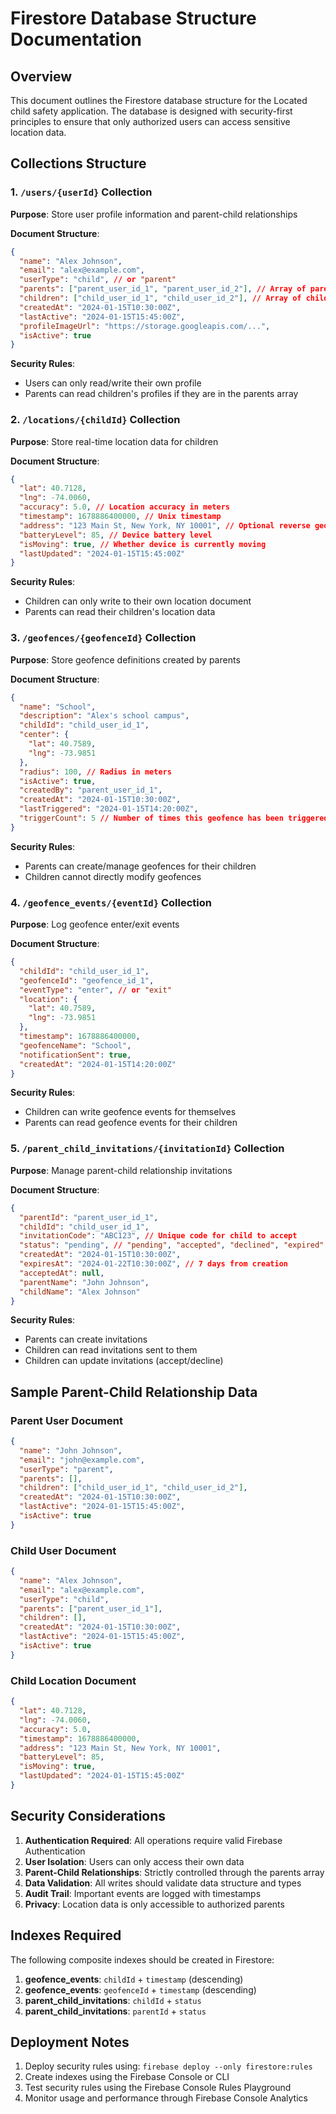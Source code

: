 # Firestore Database Structure Documentation

## Overview
This document outlines the Firestore database structure for the Located child safety application. The database is designed with security-first principles to ensure that only authorized users can access sensitive location data.

## Collections Structure

### 1. `/users/{userId}` Collection
**Purpose**: Store user profile information and parent-child relationships

**Document Structure**:
```json
{
  "name": "Alex Johnson",
  "email": "alex@example.com",
  "userType": "child", // or "parent"
  "parents": ["parent_user_id_1", "parent_user_id_2"], // Array of parent user IDs
  "children": ["child_user_id_1", "child_user_id_2"], // Array of child user IDs (for parents)
  "createdAt": "2024-01-15T10:30:00Z",
  "lastActive": "2024-01-15T15:45:00Z",
  "profileImageUrl": "https://storage.googleapis.com/...",
  "isActive": true
}
```

**Security Rules**:
- Users can only read/write their own profile
- Parents can read children's profiles if they are in the parents array

### 2. `/locations/{childId}` Collection
**Purpose**: Store real-time location data for children

**Document Structure**:
```json
{
  "lat": 40.7128,
  "lng": -74.0060,
  "accuracy": 5.0, // Location accuracy in meters
  "timestamp": 1678886400000, // Unix timestamp
  "address": "123 Main St, New York, NY 10001", // Optional reverse geocoded address
  "batteryLevel": 85, // Device battery level
  "isMoving": true, // Whether device is currently moving
  "lastUpdated": "2024-01-15T15:45:00Z"
}
```

**Security Rules**:
- Children can only write to their own location document
- Parents can read their children's location data

### 3. `/geofences/{geofenceId}` Collection
**Purpose**: Store geofence definitions created by parents

**Document Structure**:
```json
{
  "name": "School",
  "description": "Alex's school campus",
  "childId": "child_user_id_1",
  "center": {
    "lat": 40.7589,
    "lng": -73.9851
  },
  "radius": 100, // Radius in meters
  "isActive": true,
  "createdBy": "parent_user_id_1",
  "createdAt": "2024-01-15T10:30:00Z",
  "lastTriggered": "2024-01-15T14:20:00Z",
  "triggerCount": 5 // Number of times this geofence has been triggered
}
```

**Security Rules**:
- Parents can create/manage geofences for their children
- Children cannot directly modify geofences

### 4. `/geofence_events/{eventId}` Collection
**Purpose**: Log geofence enter/exit events

**Document Structure**:
```json
{
  "childId": "child_user_id_1",
  "geofenceId": "geofence_id_1",
  "eventType": "enter", // or "exit"
  "location": {
    "lat": 40.7589,
    "lng": -73.9851
  },
  "timestamp": 1678886400000,
  "geofenceName": "School",
  "notificationSent": true,
  "createdAt": "2024-01-15T14:20:00Z"
}
```

**Security Rules**:
- Children can write geofence events for themselves
- Parents can read geofence events for their children

### 5. `/parent_child_invitations/{invitationId}` Collection
**Purpose**: Manage parent-child relationship invitations

**Document Structure**:
```json
{
  "parentId": "parent_user_id_1",
  "childId": "child_user_id_1",
  "invitationCode": "ABC123", // Unique code for child to accept
  "status": "pending", // "pending", "accepted", "declined", "expired"
  "createdAt": "2024-01-15T10:30:00Z",
  "expiresAt": "2024-01-22T10:30:00Z", // 7 days from creation
  "acceptedAt": null,
  "parentName": "John Johnson",
  "childName": "Alex Johnson"
}
```

**Security Rules**:
- Parents can create invitations
- Children can read invitations sent to them
- Children can update invitations (accept/decline)

## Sample Parent-Child Relationship Data

### Parent User Document
```json
{
  "name": "John Johnson",
  "email": "john@example.com",
  "userType": "parent",
  "parents": [],
  "children": ["child_user_id_1", "child_user_id_2"],
  "createdAt": "2024-01-15T10:30:00Z",
  "lastActive": "2024-01-15T15:45:00Z",
  "isActive": true
}
```

### Child User Document
```json
{
  "name": "Alex Johnson",
  "email": "alex@example.com",
  "userType": "child",
  "parents": ["parent_user_id_1"],
  "children": [],
  "createdAt": "2024-01-15T10:30:00Z",
  "lastActive": "2024-01-15T15:45:00Z",
  "isActive": true
}
```

### Child Location Document
```json
{
  "lat": 40.7128,
  "lng": -74.0060,
  "accuracy": 5.0,
  "timestamp": 1678886400000,
  "address": "123 Main St, New York, NY 10001",
  "batteryLevel": 85,
  "isMoving": true,
  "lastUpdated": "2024-01-15T15:45:00Z"
}
```

## Security Considerations

1. **Authentication Required**: All operations require valid Firebase Authentication
2. **User Isolation**: Users can only access their own data
3. **Parent-Child Relationships**: Strictly controlled through the parents array
4. **Data Validation**: All writes should validate data structure and types
5. **Audit Trail**: Important events are logged with timestamps
6. **Privacy**: Location data is only accessible to authorized parents

## Indexes Required

The following composite indexes should be created in Firestore:

1. **geofence_events**: `childId` + `timestamp` (descending)
2. **geofence_events**: `geofenceId` + `timestamp` (descending)
3. **parent_child_invitations**: `childId` + `status`
4. **parent_child_invitations**: `parentId` + `status`

## Deployment Notes

1. Deploy security rules using: `firebase deploy --only firestore:rules`
2. Create indexes using the Firebase Console or CLI
3. Test security rules using the Firebase Console Rules Playground
4. Monitor usage and performance through Firebase Console Analytics

